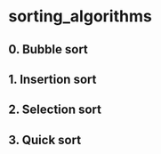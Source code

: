 # sorting_algorithms




## 0. Bubble sort

## 1. Insertion sort 

## 2. Selection sort

## 3. Quick sort

